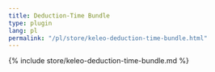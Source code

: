 ```yaml
---
title: Deduction-Time Bundle
type: plugin
lang: pl
permalink: "/pl/store/keleo-deduction-time-bundle.html"
---
```


{% include store/keleo-deduction-time-bundle.md %}
